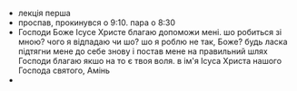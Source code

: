 - лекція перша
- проспав, прокинувся о 9:10. пара о 8:30
- Господи Боже Ісусе Христе благаю допоможи мені. шо робиться зі мною? чого я відпадаю чи шо? шо я роблю не так, Боже? будь ласка підтягни мене до себе знову і постав мене на правильний шлях Господи благаю якшо на то є твоя воля. в ім'я Ісуса Христа нашого Господа святого, Амінь
- 